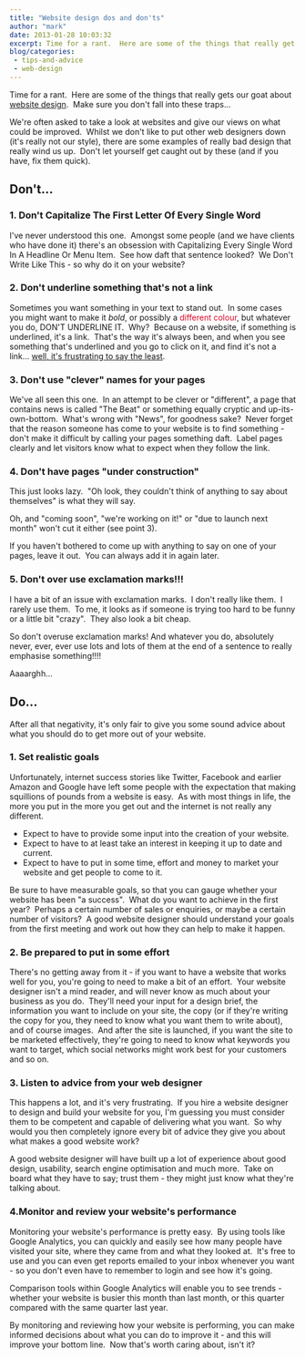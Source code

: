 ```yaml
---
title: "Website design dos and don'ts"
author: "mark"
date: 2013-01-28 10:03:32
excerpt: Time for a rant.  Here are some of the things that really get our goat about website design.  Make sure you don't fall into these traps...
blog/categories: 
 - tips-and-advice
 - web-design
---
```


Time for a rant.  Here are some of the things that really gets our goat about [website design](http://www.tomango.co.uk/creates/web/design/).  Make sure you don't fall into these traps...

We're often asked to take a look at websites and give our views on what could be improved.  Whilst we don't like to put other web designers down (it's really not our style), there are some examples of really bad design that really wind us up.  Don't let yourself get caught out by these (and if you have, fix them quick).

## Don't...


### 1. Don't Capitalize The First Letter Of Every Single Word

I've never understood this one.  Amongst some people (and we have clients who have done it) there's an obsession with Capitalizing Every Single Word In A Headline Or Menu Item.  See how daft that sentence looked?  We Don't Write Like This - so why do it on your website?

### 2. Don't underline something that's not a link

Sometimes you want something in your text to stand out.  In some cases you might want to make it *bold*, or possibly a <span style="color: #d70929;">different colour</span>, but whatever you do, DON'T UNDERLINE IT.  Why?  Because on a website, if something is underlined, it's a link.  That's the way it's always been, and when you see something that's underlined and you go to click on it, and find it's not a link... <span style="text-decoration: underline;">well, it's frustrating to say the least</span>.

### 3. Don't use "clever" names for your pages

We've all seen this one.  In an attempt to be clever or "different", a page that contains news is called "The Beat" or something equally cryptic and up-its-own-bottom.  What's wrong with "News", for goodness sake?  Never forget that the reason someone has come to your website is to find something - don't make it difficult by calling your pages something daft.  Label pages clearly and let visitors know what to expect when they follow the link.

### 4. Don't have pages "under construction"

This just looks lazy.  "Oh look, they couldn't think of anything to say about themselves" is what they will say.

Oh, and "coming soon", "we're working on it!" or "due to launch next month" won't cut it either (see point 3).

If you haven't bothered to come up with anything to say on one of your pages, leave it out.  You can always add it in again later.

### 5. Don't over use exclamation marks!!!

I have a bit of an issue with exclamation marks.  I don't really like them.  I rarely use them.  To me, it looks as if someone is trying too hard to be funny or a little bit "crazy".  They also look a bit cheap.

So don't overuse exclamation marks! And whatever you do, absolutely never, ever, ever use lots and lots of them at the end of a sentence to really emphasise something!!!!

Aaaarghh...

## Do...

After all that negativity, it's only fair to give you some sound advice about what you should do to get more out of your website.

### 1. Set realistic goals

Unfortunately, internet success stories like Twitter, Facebook and earlier Amazon and Google have left some people with the expectation that making squillions of pounds from a website is easy.  As with most things in life, the more you put in the more you get out and the internet is not really any different.

- Expect to have to provide some input into the creation of your website.
- Expect to have to at least take an interest in keeping it up to date and current.
- Expect to have to put in some time, effort and money to market your website and get people to come to it.


Be sure to have measurable goals, so that you can gauge whether your website has been "a success".  What do you want to achieve in the first year?  Perhaps a certain number of sales or enquiries, or maybe a certain number of visitors?  A good website designer should understand your goals from the first meeting and work out how they can help to make it happen.

### 2. Be prepared to put in some effort

There's no getting away from it - if you want to have a website that works well for you, you're going to need to make a bit of an effort.  Your website designer isn't a mind reader, and will never know as much about your business as you do.  They'll need your input for a design brief, the information you want to include on your site, the copy (or if they're writing the copy for you, they need to know what you want them to write about), and of course images.  And after the site is launched, if you want the site to be marketed effectively, they're going to need to know what keywords you want to target, which social networks might work best for your customers and so on.

### 3. Listen to advice from your web designer

This happens a lot, and it's very frustrating.  If you hire a website designer to design and build your website for you, I'm guessing you must consider them to be competent and capable of delivering what you want.  So why would you then completely ignore every bit of advice they give you about what makes a good website work?

A good website designer will have built up a lot of experience about good design, usability, search engine optimisation and much more.  Take on board what they have to say; trust them - they might just know what they're talking about.

### 4.Monitor and review your website's performance

Monitoring your website's performance is pretty easy.  By using tools like Google Analytics, you can quickly and easily see how many people have visited your site, where they came from and what they looked at.  It's free to use and you can even get reports emailed to your inbox whenever you want - so you don't even have to remember to login and see how it's going.

Comparison tools within Google Analytics will enable you to see trends - whether your website is busier this month than last month, or this quarter compared with the same quarter last year.

By monitoring and reviewing how your website is performing, you can make informed decisions about what you can do to improve it - and this will improve your bottom line.  Now that's worth caring about, isn't it?


